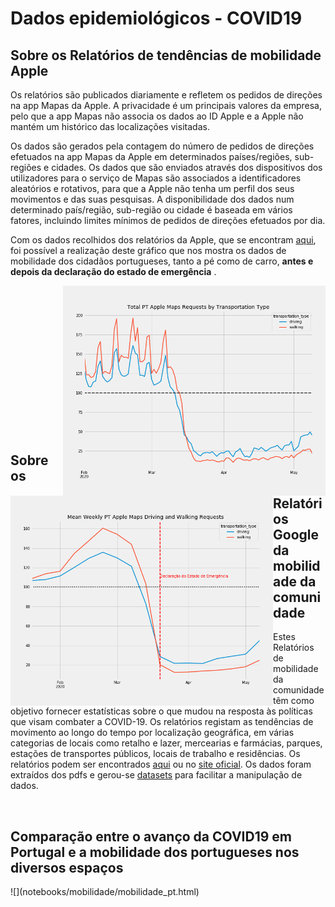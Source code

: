 # **Dados epidemiológicos - COVID19**

## **Sobre os Relatórios de tendências de mobilidade Apple**

Os relatórios são publicados diariamente e refletem os pedidos de direções na app Mapas da Apple. A privacidade é um principais valores da empresa, pelo que a app Mapas não associa os dados ao ID Apple e a Apple não mantém um histórico das localizações visitadas.

Os dados são gerados pela contagem do número de pedidos de direções efetuados na app Mapas da Apple em determinados países/regiões, sub-regiões e cidades. Os dados que são enviados através dos dispositivos dos utilizadores para o serviço de Mapas são associados a identificadores aleatórios e rotativos, para que a Apple não tenha um perfil dos seus movimentos e das suas pesquisas. A disponibilidade dos dados num determinado país/região, sub-região ou cidade é baseada em vários fatores, incluindo limites mínimos de pedidos de direções efetuados por dia.

Com os dados recolhidos dos relatórios da Apple, que se encontram [aqui](https://github.com/rafapsm/epidemiologia/tree/master/Projeto_Covid19/apple_reports), foi possível a realização deste gráfico que nos mostra os dados de mobilidade dos cidadãos portugueses, tanto a pé como de carro, **antes e depois da declaração do estado de emergência** .

<p><img src="notebooks/apple_graphs/TT.png" width="420" align="right">
<img src="notebooks/apple_graphs/mobilidade.png" width="420" align="left"></p>


<br />
<br />
<br/>
<br/>
<br/>
<br/>
<br/>
<br/>
<br/>
<br/>
<br/>
<br/>
<br/>
<br/>

## **Sobre os Relatórios Google da mobilidade da comunidade**

Estes Relatórios de mobilidade da comunidade têm como objetivo fornecer estatísticas sobre o que mudou na resposta às políticas que visam combater a COVID-19. Os relatórios registam as tendências de movimento ao longo do tempo por localização geográfica, em várias categorias de locais como retalho e lazer, mercearias e farmácias, parques, estações de transportes públicos, locais de trabalho e residências.
Os relatórios podem ser encontrados [aqui](https://github.com/rafapsm/epidemiologia/tree/master/Projeto_Covid19/pdf_reports) ou no [site oficial](https://www.google.com/covid19/mobility/). 
Os dados foram extraídos dos pdfs e gerou-se [datasets](https://github.com/rafapsm/epidemiologia/tree/master/Projeto_Covid19/summary_reports) para facilitar a manipulação de dados.

<br/>

## **Comparação entre o avanço da COVID19 em Portugal e a mobilidade dos portugueses nos diversos espaços**

<p>
<img src="notebooks/charts/maps/portugal_covid19.gif" width="420" align="left" alt>
![](notebooks/mobilidade/mobilidade_pt.html)
</p>




